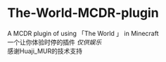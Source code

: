 # The-World-MCDR-plugin  
A MCDR plugin of using 「The World 」 in Minecraft  
一个让你体验时停的插件 *仅供娱乐*  
感谢Huaji_MUR的技术支持  

